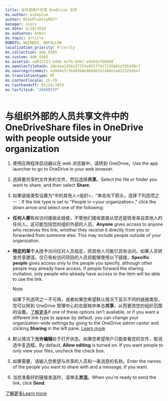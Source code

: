 ```yaml
---
title: 与外部用户共享 OneDrive 文件
ms.author: mikeplum
author: MikePlumleyMSFT
manager: scotv
ms.date: 4/10/2018
ms.audience: Admin
ms.topic: article
ROBOTS: NOINDEX, NOFOLLOW
localization_priority: Priority
ms.collection: Adm_O365
ms.custom: Adm_O365
ms.assetid: cd031153-5db6-4cf4-92b7-eb562e7b9568
ms.openlocfilehash: 2de3ea135b137253e025ff417235b81afbb109cf
ms.sourcegitcommit: e2864efcfb493b6e46b662b746661a61232bdba7
ms.translationtype: MT
ms.contentlocale: zh-CN
ms.lasthandoff: 01/24/2019
ms.locfileid: "29459737"
---
```

# <a name="share-files-in-onedrive-with-people-outside-your-organization"></a><span data-ttu-id="2202f-102">与组织外部的人员共享文件中的 OneDrive</span><span class="sxs-lookup"><span data-stu-id="2202f-102">Share files in OneDrive with people outside your organization</span></span>

1. <span data-ttu-id="2202f-103">使用应用程序启动器以在 web 浏览器中，请转到 OneDrive。</span><span class="sxs-lookup"><span data-stu-id="2202f-103">Use the app launcher to go to OneDrive in your web browser.</span></span> 
    
2. <span data-ttu-id="2202f-104">选择要共享的文件夹的文件，然后选择**共享**。</span><span class="sxs-lookup"><span data-stu-id="2202f-104">Select the file or folder you want to share, and then select **Share**.</span></span> 
    
3. <span data-ttu-id="2202f-105">如果链接类型设置为"中的其他人\<组织\>，"单击向下箭头，选择下列选项之一：</span><span class="sxs-lookup"><span data-stu-id="2202f-105">If the link type is set to "People in \<your organization\>," click the down arrow and select one of the following:</span></span> 
    
  - <span data-ttu-id="2202f-p101">**任何人都**有权访问接收此链接，不管他们接收直接从您还是转发来自其他人的任何人。这可能包括您的组织外部的人员。</span><span class="sxs-lookup"><span data-stu-id="2202f-p101">**Anyone** gives access to anyone who receives this link, whether they receive it directly from you or forwarded from someone else. This may include people outside of your organization.</span></span> 
    
  - <span data-ttu-id="2202f-p102">**特定的某个人**授予访问仅对人员指定，但其他人可能已具有访问。如果人员转发共享邀请，仅已有权访问项目的人员将能够使用以下链接。</span><span class="sxs-lookup"><span data-stu-id="2202f-p102">**Specific people** gives access only to the people you specify, although other people may already have access. If people forward the sharing invitation, only people who already have access to the item will be able to use the link.</span></span> 
    
    > [!NOTE]
    > <span data-ttu-id="2202f-p103">如果下列选项之一不可用，或者如果您希望默认情况下显示不同的链接类型，您可以转到 OneDrive 管理中心的左窗格中单击**共享**，从而更改您的组织范围的设置。[了解更多](https://go.microsoft.com/fwlink/?linkid=871961)</span><span class="sxs-lookup"><span data-stu-id="2202f-p103">If one of these options isn't available, or if you want a different link type to appear by default, you can change your organization-wide settings by going to the OneDrive admin center and clicking **Sharing** in the left pane. [Learn more](https://go.microsoft.com/fwlink/?linkid=871961)</span></span>
  
4. <span data-ttu-id="2202f-p104">默认情况下**允许编辑**处于打开状态。如果您希望用户只能查看您的文件，取消选中复选框。</span><span class="sxs-lookup"><span data-stu-id="2202f-p104">By default, **Allow editing** is turned on. If you want people to only view your files, uncheck the check box.</span></span> 
    
5. <span data-ttu-id="2202f-114">如果需要，请输入您希望与共享的人员和一条消息的名称。</span><span class="sxs-lookup"><span data-stu-id="2202f-114">Enter the names of the people you want to share with and a message, if you want.</span></span>
    
6. <span data-ttu-id="2202f-115">当您准备好的链接发送时，请单击**发送**。</span><span class="sxs-lookup"><span data-stu-id="2202f-115">When you're ready to send the link, click **Send**.</span></span> 
    
[<span data-ttu-id="2202f-116">了解更多</span><span class="sxs-lookup"><span data-stu-id="2202f-116">Learn more</span></span>](https://go.microsoft.com/fwlink/?linkid=871861)
  

